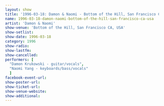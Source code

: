 ```yaml
---
layout: show
title: '1996-03-18: Damon & Naomi - Bottom of the Hill, San Francisco CA, USA'
name: 1996-03-18-damon-naomi-bottom-of-the-hill-san-francisco-ca-usa
artist: 'Damon & Naomi'
show-venue: 'Bottom of the Hill, San Francisco CA, USA'
show-setlist: 
show-date: 1996-03-18
category: 1996
show-radio: 
show-lastfm: 
show-cancelled: 
performers: [
  "Damon Krukowski - guitar/vocals",
  "Naomi Yang - keyboards/bass/vocals"
  ]
facebook-event-url: 
show-poster-url: 
show-ticket-url: 
show-venue-website: 
show-additional: 
---
```


